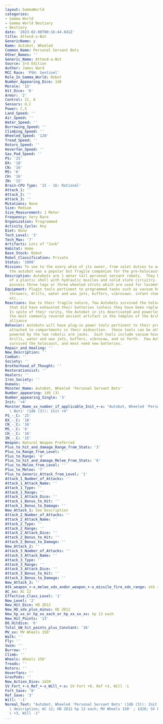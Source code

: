 ```yaml
---
layout: GammaWorld
categories:
- Gamma World
- Gamma World Bestiary
- Bestiary
date: '2023-02-08T00:16:44.841Z'
title: Attend-a-Bot
GenericName: y
Name: Autobot, Wheeled
Common_Name: Personal Servant Bots
Other_Names: ''
Generic_Name: Attend-a-Bot
Source: 3rd Edition
Author: James Ward
MCC Race: 'PSH: Sentinel'
Role_In_Gamma_World: Robot
Number_Appearing_Dice: 1d6
Morale: '15'
Hit_Dice: '6'
Armor: '2'
Control: II, A
Sensors: H,C
Power: C,S
Land_Speed: ''
Air_Speed: ''
Water_Speed: ''
Burrowing_Speed: ''
Climbing_Speed: ''
Wheeled_Speed: '120'
Tread_Speed: ''
Rotors_Speed: ''
Hoverfan_Speed: ''
Gav_Pod_Speed: ''
PS: '25'
DX: '18'
CN: '16'
MS: '6'
CH: '16'
IN: '15'
Brain-CPU Type: '15 - 16: Rational'
Attack_1: ''
Attack_2: ''
Attack_3: ''
Mutations: None
Size: Medium
Size_Measurement: 1 Meter
Frequency: Very Rare
Organization: Programmed
Activity_Cycle: Any
Diet: None
Tech_Level: '3'
Tech_Max: '7'
Artifacts: Lots of "Junk"
Habitat: Home
Base_Stock: Robot
Robot_Classification: Private
Status: '1000'
Mission: To see to the every whim of its owner, from valet duties to actual hard labo,
  the autobot was a popular but fragile companion for the pre-holocaust humans.
Description: Autobots are 1 meter tall personal servant robots.  They body is constructed
  of a plastic shell with hydraulic muscles and solid state circuitry.  they may either
  possess three legs or three wheeled struts which are used for locomotion and balance.
Equipment: Plugin tools pertinent to programmed tasks such as vacuum hoses, flame
  throwers, drills, water and wax jets, buffers, vibrosaws. infant changing stations,
  etc...
Reactions: Due to their fragile nature, few Autobots survived the holocaust, and those
  that did have exhausted their batteries (unless they have been replaced since then).
  In spite of their rarity, the Autobot in its deactivated and powerless state is
  the most commonly revered ancient artifact in the temples of the Archivist cryptic
  alliance
Behavior: Autobots will have plug-in power tools pertinent to their programmed task
  attached to compartments in their midsection.  these tools can be attached to and
  powered by the two robotic arm jacks.  Such tools include vacuum hoses, flame throwers,
  drills, water and wax jets, buffers, vibrosaw, and so forth.  Few Autobots have
  survived the holocaust, and most need new batteries.
Repair_and_Healing: ''
New_Description: ''
Combat: ''
Society: ''
Brotherhood_of_Thought: ''
Restorationsist: ''
Healers: ''
Iron_Society: ''
Humans: ''
Monster_Name: Autobot, Wheeled 'Personal Servant Bots'
Number_appearing: 1d6 (3)
Number_appearing_Single: '3'
Init: '+4'
Monster_Name_xx_number_if_applicable_Init_+-x: "Autobot, Wheeled 'Personal Servant\
  \ Bots' (1d6 (3)): Init +4"
PS_-_C: '25'
DX_-_C: '18'
CN_-_C: '16'
MS_-_C: '6'
CH_-_C: '16'
IN_-_C: '15'
Weapon: Natural Weapon Preferred
Plus_to_hit_and_damage_Range_from_Stats: '3'
Plus_to_Range_from_Level: ''
Plus_to_Range: '4'
Plus_to_hit_and_damage_Melee_From_Stats: '6'
Plus_to_Melee_from_Level: ''
Plus_to_Melee: '7'
Plus_to_Generic_Attack_from_Level: '1'
Attack_1_Number_of_Attacks: ''
Attack_1_Attack_Name: ''
Attack_1_Type: ''
Attack_1_Range: ''
Attack_1_Attack_Dice: ''
Attack_1_Bonus_to_Hit: ''
Attack_1_Bonus_to_Damage: ''
New_Attack_1: See Description
Attack_2_Number_of_Attacks: ''
Attack_2_Attack_Name: ''
Attack_2_Type: ''
Attack_2_Range: ''
Attack_2_Attack_Dice: ''
Attack_2_Bonus_to_Hit: ''
Attack_2_Bonus_to_Damage: ''
New_Attack_2: ''
Attack_3_Number_of_Attacks: ''
Attack_3_Attack_Name: ''
Attack_3_Type: ''
Attack_3_Range: ''
Attack_3_Attack_Dice: ''
Attack_3_Bonus_to_Hit: ''
Attack_3_Bonus_to_Damage: ''
New_Attack_3: ''
Atk_weapon_+-x_melee_xdx_andor_weapon_+-x_missile_fire_xdx_range: atk see description
AC_xx: AC 12
Effective_Class_Level: '1'
New_Level: '2'
New_Hit_Dice: HD 2D12
New_HD_xdx_plus_minus: HD 2D12
New_hp_xx_or_hp_xx_each_or_hp_xx_xx_xx: hp 13 each
New_Hit_Points: '13'
D6_Hitdice: '6'
Total_GW_hit_points_plus_Constant: '36'
MV_xx: MV Wheels 150'
Walk: ''
Fly: ''
Swim: ''
Burrow: ''
Climb: ''
Wheels: Wheels 150'
Treads: ''
Rotors: ''
Hoverfans: ''
GravPods: ''
New_Action_Dice: 1d20
SV_Fort_+-x_Ref_+-x_Will_+-x: SV Fort +0, Ref +3, Will -1
Fort_Save: '0'
Ref_Save: '3'
Will: '-1'
Normal_Text: "Autobot, Wheeled 'Personal Servant Bots' (1d6 (3)): Init +4; atk see\
  \ description; AC 12; HD 2D12 hp 13 each; MV Wheels 150' ; 1d20; SV Fort +0, Ref\
  \ +3, Will -1"
...
```

